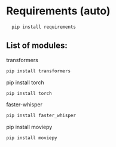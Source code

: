 # Requirements (auto)
```bash
  pip install requirements
```

## List of modules:
transformers
```bash
pip install transformers
```
pip install torch
```bash
pip install torch
```
faster-whisper
```bash
pip install faster_whisper
```
pip install moviepy
```bash
pip install moviepy
```
